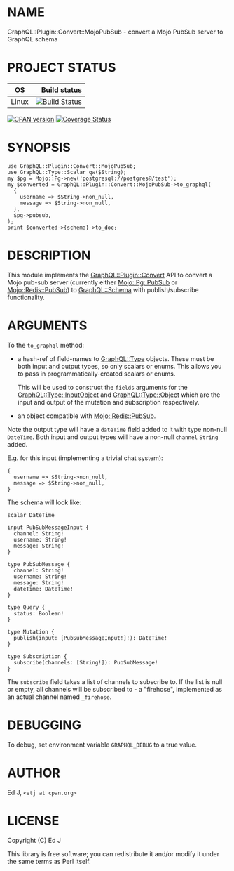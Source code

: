 # NAME

GraphQL::Plugin::Convert::MojoPubSub - convert a Mojo PubSub server to GraphQL schema

# PROJECT STATUS

| OS      |  Build status |
|:-------:|--------------:|
| Linux   | [![Build Status](https://travis-ci.org/graphql-perl/GraphQL-Plugin-Convert-MojoPubSub.svg?branch=master)](https://travis-ci.org/graphql-perl/GraphQL-Plugin-Convert-MojoPubSub) |

[![CPAN version](https://badge.fury.io/pl/GraphQL-Plugin-Convert-MojoPubSub.svg)](https://metacpan.org/pod/GraphQL::Plugin::Convert::MojoPubSub) [![Coverage Status](https://coveralls.io/repos/github/graphql-perl/GraphQL-Plugin-Convert-MojoPubSub/badge.svg?branch=master)](https://coveralls.io/github/graphql-perl/GraphQL-Plugin-Convert-MojoPubSub?branch=master)

# SYNOPSIS

    use GraphQL::Plugin::Convert::MojoPubSub;
    use GraphQL::Type::Scalar qw($String);
    my $pg = Mojo::Pg->new('postgresql://postgres@/test');
    my $converted = GraphQL::Plugin::Convert::MojoPubSub->to_graphql(
      {
        username => $String->non_null,
        message => $String->non_null,
      },
      $pg->pubsub,
    );
    print $converted->{schema}->to_doc;

# DESCRIPTION

This module implements the [GraphQL::Plugin::Convert](https://metacpan.org/pod/GraphQL::Plugin::Convert) API to convert
a Mojo pub-sub server (currently either [Mojo::Pg::PubSub](https://metacpan.org/pod/Mojo::Pg::PubSub) or
[Mojo::Redis::PubSub](https://metacpan.org/pod/Mojo::Redis::PubSub)) to [GraphQL::Schema](https://metacpan.org/pod/GraphQL::Schema) with publish/subscribe
functionality.

# ARGUMENTS

To the `to_graphql` method:

- a hash-ref of field-names to [GraphQL::Type](https://metacpan.org/pod/GraphQL::Type) objects. These must be
both input and output types, so only scalars or enums. This allows you
to pass in programmatically-created scalars or enums.

    This will be used to construct the `fields` arguments for the
    [GraphQL::Type::InputObject](https://metacpan.org/pod/GraphQL::Type::InputObject) and [GraphQL::Type::Object](https://metacpan.org/pod/GraphQL::Type::Object) which are
    the input and output of the mutation and subscription respectively.

- an object compatible with [Mojo::Redis::PubSub](https://metacpan.org/pod/Mojo::Redis::PubSub).

Note the output type will have a `dateTime` field added to it with type
non-null `DateTime`. Both input and output types will have a non-null
`channel` `String` added.

E.g. for this input (implementing a trivial chat system):

    {
      username => $String->non_null,
      message => $String->non_null,
    }

The schema will look like:

    scalar DateTime

    input PubSubMessageInput {
      channel: String!
      username: String!
      message: String!
    }

    type PubSubMessage {
      channel: String!
      username: String!
      message: String!
      dateTime: DateTime!
    }

    type Query {
      status: Boolean!
    }

    type Mutation {
      publish(input: [PubSubMessageInput!]!): DateTime!
    }

    type Subscription {
      subscribe(channels: [String!]): PubSubMessage!
    }

The `subscribe` field takes a list of channels to subscribe to. If the
list is null or empty, all channels will be subscribed to - a "firehose",
implemented as an actual channel named `_firehose`.

# DEBUGGING

To debug, set environment variable `GRAPHQL_DEBUG` to a true value.

# AUTHOR

Ed J, `<etj at cpan.org>`

# LICENSE

Copyright (C) Ed J

This library is free software; you can redistribute it and/or modify
it under the same terms as Perl itself.
